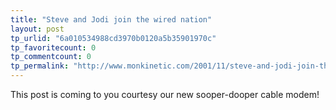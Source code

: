 ```yaml
---
title: "Steve and Jodi join the wired nation"
layout: post
tp_urlid: "6a010534988cd3970b0120a5b35901970c"
tp_favoritecount: 0
tp_commentcount: 0
tp_permalink: "http://www.monkinetic.com/2001/11/steve-and-jodi-join-the-wired-nation.html"
---
```

This post is coming to you courtesy our new sooper-dooper cable modem!
